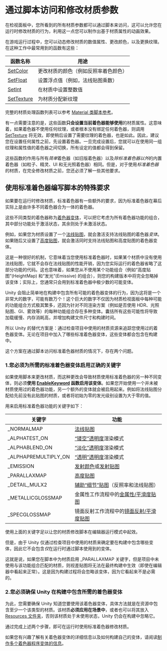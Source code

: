 # 通过脚本访问和修改材质参数

在检视面板中，您所看到的所有材质参数都可以通过脚本来访问，这可以允许您在运行时修改材质的行为，利用这一点您可以制作出基于材质属性的动画效果。

在游戏运行过程中，您可以动态修改材质的数值属性、更改颜色，以及更换纹理。在这种工作中最常用到的函数有这些：

函数名称|用途
-------------|-----------------
[SetColor](../ScriptReference/Material.SetColor.html)     |更改材质的颜色（例如反照率着色颜色）
[SetFloat](../ScriptReference/Material.SetFloat.html)     |设置浮点值（例如，法线贴图乘数） 
[SetInt](../ScriptReference/Material.SetInt.html)       |在材质中设置整数值
[SetTexture](../ScriptReference/Material.SetTexture.html)   |为材质分配新纹理

完整的材质处理函数列表可以参考 [Material 类脚本参考](../ScriptReference/Material.html)。

有一点需要注意的是，这些函数**只会设置当前着色器能够使用**的材质属性。这意味着，如果着色器不使用任何纹理，或者根本没有绑定任何着色器，则调用 [SetTexture](../ScriptReference/Material.SetTexture.html) 将无效。即使稍后设置了需要纹理的着色器，也是如此。因此，建议您在设置任何属性之前，先设置着色器。一旦完成设置后，您就可以在使用同一组纹理和属性值的着色器之间切换，所有设定的值都会得到保留。

这些函数的作用与所有*简单*着色器（如旧版着色器）以及*除标准着色器以外*的内置着色器（如粒子、精灵、UI 和无光照着色器）相同。但是，对于使用*标准着色器*的材质，在完全修改材质之前，您还必须了解一些其他要求。

## 使用标准着色器编写脚本的特殊要求

如果要在运行时修改材质，标准着色器有一些额外的要求，因为标准着色器在幕后实际上是由许多不同着色器合为一体的着色器。

这些不同类型的着色器称为[着色器变体](SL-MultipleProgramVariants.html)，可以把它考虑为所有着色器功能的组合，其中部分功能处于激活状态，其余则处于未激活状态。

例如，如果您为材质设置了一个[法线贴图](StandardShaderMaterialParameterNormalMap.html)，就会激活支持法线贴图的着色器*变体*。如果随后又设置了[高度贴图](StandardShaderMaterialParameterHeightMap.html)，就会激活同时支持法线贴图和高度贴图的着色器变体。

这是一种很好的机制，它意味着当您使用标准着色器时，如果某个材质中没有使用法线贴图，它就不会存在法线贴图的性能开销，因为您实际运行的着色器省略了这部分功能的代码。这也意味着，如果您从不使用某个功能组合（例如“高度贴图”(HeightMap) 和“发光”(Emissive) 的组合），则您的构建版本中将完全忽略掉该变体；实际上，您通常只会用到标准着色器中极少数的可能变体。

Unity 会阻止简单地在构建中包含所有可能的着色器变体的行为，因为这将是一个非常大的数字，可能有数万个！这个巨大的数字不仅因为材质检视面板中每种可能的功能组合方式极其繁多，还因为针对不同渲染方案（例如是否使用 HDR、光照贴图、GI、雾效等）的每种功能组合存在多种变体。囊括所有这些可能性将导致加载缓慢、内存消耗高，并增加构建文件尺寸和构建时间。

所以 Unity 的替代方案是：通过检查项目中使用的材质资源来追踪您使用过的着色器变体。无论在项目中加入了哪些标准着色器变体，这些变体都会包含在构建中。

这个方案在通过脚本访问标准着色器材质的情况下，存在两个问题。

### 1.您必须为所需的标准着色器变体启用正确的关键字

如果使用脚本来更改材质，而这种更改会导致材质使用标准着色器的另一种不同变体，则必须**使用 [EnableKeyword](../ScriptReference/Material.EnableKeyword.html) 函数启用该变体**。如果您开始使用一个并未被材质使用过的着色器功能，另一个额外的变体就会被启用起来。例如将法线贴图分配给先前没有此贴图的材质，或者将初始为零的发光级别设置为大于零的值。

用来启用标准着色器功能的关键字如下：

|关键字        | 功能|
|---------------|---------|
|\_NORMALMAP     | [法线贴图](StandardShaderMaterialParameterNormalMap.html)|
|\_ALPHATEST_ON  | [“镂空”透明度](StandardShaderMaterialParameterRenderingMode.html)渲染模式|
|\_ALPHABLEND_ON | [“淡化”透明度](StandardShaderMaterialParameterRenderingMode.html)渲染模式|
|\_ALPHAPREMULTIPLY_ON  | [“透明”透明度](StandardShaderMaterialParameterRenderingMode.html)渲染模式|
|\_EMISSION | [发射颜色](StandardShaderMaterialParameterEmission.html)或[发射贴图](StandardShaderMaterialParameterEmission.html)|
|\_PARALLAXMAP | [高度贴图](StandardShaderMaterialParameterHeightMap.html)|
|\_DETAIL_MULX2 | [辅助“细节”贴图](StandardShaderMaterialParameterDetail.html)（反照率和法线贴图）|
|\_METALLICGLOSSMAP | 金属性工作流程中的[金属性/平滑度贴图](StandardShaderMaterialParameterMetallic.html)|
|\_SPECGLOSSMAP | 镜面反射工作流程中的[镜面反射/平滑度贴图](StandardShaderMaterialParameterSpecular.html)|

使用上面的关键字足以让您的材质修改脚本在编辑器运行模式中起效。

但是，由于 Unity 仅通过检查项目中使用的材质来确定要在构建中包含哪些变体，因此它不会包含*仅*在运行时通过脚本使用到的变体。

这就是说，如果您在脚本中为材质启用 _PARALLAXMAP 关键字，但是项目中未使用与该功能组合匹配的材质，则视差贴图将无法在最终构建中生效（即使在编辑器中看起来正常）。这是因为构建过程将会忽略该变体，因为它看起来不是必需的。

### 2.您必须确保 Unity 在构建中包含所需的着色器变体

为此，您需要确保 Unity 知道您要使用该着色器变体，具体方法就是在资源中包含至少一个该类型的材质。该材质**必须应用在场景中**，或者也可以将其放入 [Resources 文件夹](LoadingResourcesatRuntime.html)，否则该材质处于未使用状态，Unity 仍会在构建中忽略它。

通过完成上述两个步骤，即可在运行时使用标准着色器修改材质。

如果您有兴趣了解有关着色器变体的详细信息以及如何构建自己的变体，请阅读[制作多个着色器程序变体的信息](SL-MultipleProgramVariants.html)。

